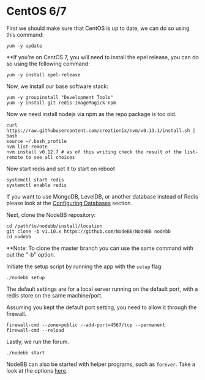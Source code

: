 CentOS 6/7
==========

First we should make sure that CentOS is up to date, we can do so using
this command:

```
yum -y update
```

\*\*If you're on CentOS 7, you will need to install the epel release, you
can do so using the following command:

```
yum -y install epel-release
```

Now, we install our base software stack:

```
yum -y groupinstall "Development Tools"
yum -y install git redis ImageMagick npm
```

Now we need install nodejs via npm as the repo package is too old.

```
curl https://raw.githubusercontent.com/creationix/nvm/v0.13.1/install.sh | bash
source ~/.bash_profile
nvm list-remote
nvm install v0.12.7 # as of this writing check the result of the list-remote to see all choices
```

Now start redis and set it to start on reboot

```
systemctl start redis
systemctl enable redis
```

If you want to use MongoDB, LevelDB, or another database instead of
Redis please look at the
[Configuring Databases](../../configuring/databases) section.

Next, clone the NodeBB repository:

```
cd /path/to/nodebb/install/location
git clone -b v1.10.x https://github.com/NodeBB/NodeBB nodebb
cd nodebb
```

\*\*Note: To clone the master branch you can use the same command with
out the "-b" option.

Initiate the setup script by running the app with the `setup` flag:

```
./nodebb setup
```

The default settings are for a local server running on the default port,
with a redis store on the same machine/port.

Assuming you kept the default port setting, you need to allow it through
the firewall.

```
firewall-cmd --zone=public --add-port=4567/tcp --permanent
firewall-cmd --reload
```

Lastly, we run the forum.

```
./nodebb start
```

NodeBB can also be started with helper programs, such as `forever`.
Take a look at the options [here](../../running/index).
